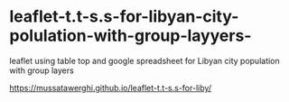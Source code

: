 # leaflet-t.t-s.s-for-libyan-city-polulation-with-group-layyers-
leaflet using table top and google spreadsheet for  Libyan city population  with group layers 

https://mussatawerghi.github.io/leaflet-t.t-s.s-for-liby/
